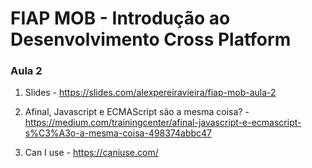 # FIAP MOB - Introdução ao Desenvolvimento Cross Platform
### Aula 2

1.  Slides - https://slides.com/alexpereiravieira/fiap-mob-aula-2

2. Afinal, Javascript e ECMAScript são a mesma coisa? - https://medium.com/trainingcenter/afinal-javascript-e-ecmascript-s%C3%A3o-a-mesma-coisa-498374abbc47

3. Can I use - https://caniuse.com/